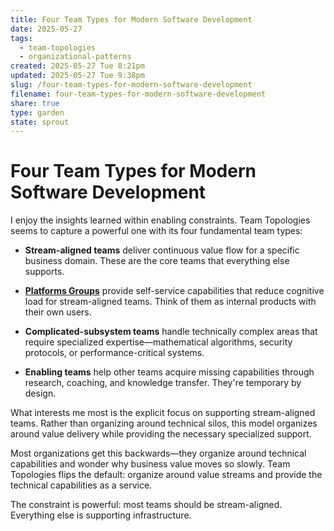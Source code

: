 ```yaml
---
title: Four Team Types for Modern Software Development
date: 2025-05-27
tags:
  - team-topologies
  - organizational-patterns
created: 2025-05-27 Tue 8:21pm
updated: 2025-05-27 Tue 9:38pm
slug: /four-team-types-for-modern-software-development
filename: four-team-types-for-modern-software-development
share: true
type: garden
state: sprout
---
```

# Four Team Types for Modern Software Development

I enjoy the insights learned within enabling constraints. Team Topologies seems to capture a powerful one with its four fundamental team types: 

- **Stream-aligned teams** deliver continuous value flow for a specific business domain. These are the core teams that everything else supports.

- **[Platforms Groups](/garden/team-topologies-updated-its-concept-of-platforms)** provide self-service capabilities that reduce cognitive load for stream-aligned teams. Think of them as internal products with their own users.

- **Complicated-subsystem teams** handle technically complex areas that require specialized expertise—mathematical algorithms, security protocols, or performance-critical systems.

- **Enabling teams** help other teams acquire missing capabilities through research, coaching, and knowledge transfer. They're temporary by design.

What interests me most is the explicit focus on supporting stream-aligned teams. Rather than organizing around technical silos, this model organizes around value delivery while providing the necessary specialized support. 

Most organizations get this backwards—they organize around technical capabilities and wonder why business value moves so slowly. Team Topologies flips the default: organize around value streams and provide the technical capabilities as a service.

The constraint is powerful: most teams should be stream-aligned. Everything else is supporting infrastructure.